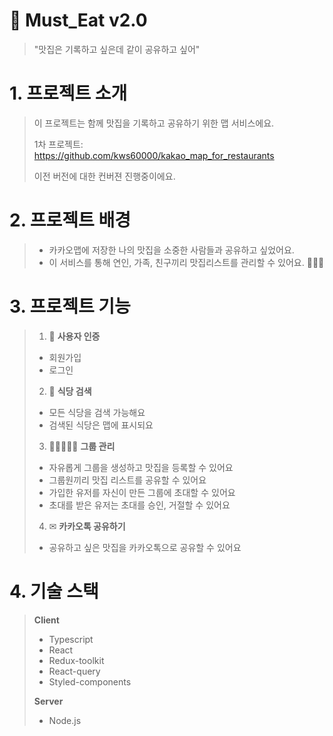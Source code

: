 # 🍣 Must_Eat v2.0
> "맛집은 기록하고 싶은데 같이 공유하고 싶어"

# 1. 프로젝트 소개

> 이 프로젝트는 함께 맛집을 기록하고 공유하기 위한 맵 서비스에요.
> 
> 1차 프로젝트: https://github.com/kws60000/kakao_map_for_restaurants
> 
> 이전 버전에 대한 컨버젼 진행중이에요.
> 
# 2. 프로젝트 배경

> + 카카오맵에 저장한 나의 맛집을 소중한 사람들과 공유하고 싶었어요.
> + 이 서비스를 통해 연인, 가족, 친구끼리 맛집리스트를 관리할 수 있어요. 🧑‍🤝‍🧑 
>
>
# 3. 프로젝트 기능

> 1. 🔑 **사용자 인증**
> + 회원가입
> + 로그인
> 
> 
> 2. 🔎 **식당 검색**
> + 모든 식당을 검색 가능해요
> + 검색된 식당은 맵에 표시되요
> 
> 
> 3. 🧑🏻‍🤝‍🧑🏻 **그룹 관리**
> + 자유롭게 그룹을 생성하고 맛집을 등록할 수 있어요
> + 그룹원끼리 맛집 리스트를 공유할 수 있어요
> + 가입한 유저를 자신이 만든 그룹에 초대할 수 있어요
> + 초대를 받은 유저는 초대를 승인, 거절할 수 있어요
>
> 
> 4. ✉ **카카오톡 공유하기**
> + 공유하고 싶은 맛집을 카카오톡으로 공유할 수 있어요
>
>
# 4. 기술 스택

> **Client**
> + Typescript
> + React
> + Redux-toolkit
> + React-query
> + Styled-components
>
> **Server**
> + Node.js

